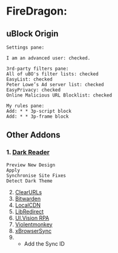 # FireDragon:
## uBlock Origin

```
Settings pane:

I am an advanced user: checked.

3rd-party filters pane:
All of uBO's filter lists: checked
EasyList: checked
Peter Lowe’s Ad server list: checked
EasyPrivacy: checked
Online Malicious URL Blocklist‎: checked

My rules pane:
Add: * * 3p-script block
Add: * * 3p-frame block
```

## Other Addons

### 1. [Dark Reader](https://addons.mozilla.org/en-US/firefox/addon/darkreader/) 
```
Preview New Design
Apply
Synchronise Site Fixes
Detect Dark Theme
```
2. [ClearURLs](https://addons.mozilla.org/en-US/firefox/addon/clearurls/)
3. [Bitwarden](https://addons.mozilla.org/en-US/firefox/addon/bitwarden-password-manager/)
4. [LocalCDN](https://addons.mozilla.org/en-US/firefox/addon/localcdn-fork-of-decentraleyes/)
5. [LibRedirect](https://addons.mozilla.org/en-US/firefox/addon/libredirect/)
6. [UI.Vision RPA](https://addons.mozilla.org/en-US/firefox/addon/rpa/)
7. [Violentmonkey](https://addons.mozilla.org/en-US/firefox/addon/violentmonkey/)
8. [xBrowserSync](https://addons.mozilla.org/en-GB/firefox/addon/xbs/)
9. - Add the Sync ID
